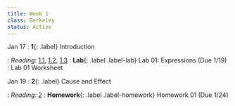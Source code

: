 ```yaml
---
title: Week 1
class: Berkeley
status: Active
---
```


Jan 17
: **1**{: .label} Introduction
 <!-- : [Slides](#) &#8226; [Demos](#) &#8226; [Blank Demos](#) -->
: *Reading:* [1.1](https://inferentialthinking.com/chapters/01/1/intro.html), [1.2](https://inferentialthinking.com/chapters/01/2/why-data-science.html), [1.3](https://inferentialthinking.com/chapters/01/3/Plotting_the_Classics.html)
: **Lab**{: .label .label-lab} Lab 01: Expressions (Due 1/19)
 : Lab 01 Worksheet


Jan 19
: **2**{: .label} Cause and Effect
 <!-- : [Slides](#) &#8226; [Demos](#) &#8226; [Blank Demos](#) -->
: *Reading:* [2](https://inferentialthinking.com/chapters/02/causality-and-experiments.html)
: **Homework**{: .label .label-homework} Homework 01 (Due 1/24)